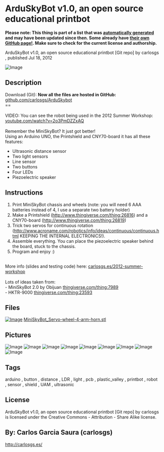 ArduSkyBot v1.0, an open source educational printbot
===============
**Please note: This thing is part of a list that was [automatically generated](https://github.com/carlosgs/export-things) and may have been updated since then. Some already have [their own GitHub page!](https://github.com/carlosgs?tab=repositories). Make sure to check for the current license and authorship.**  

ArduSkyBot v1.0, an open source educational printbot [Git repo]  by carlosgs , published Jul 18, 2012

![Image](img/ArduSkyBot_hand_display_large.jpg)

Description
--------
Download (Git): **Now all the files are hosted in GitHub:** <a href="https://github.com/carlosgs/ArduSkybot" target="_blank" rel="nofollow">github.com/carlosgs/ArduSkybot</a> <br />
==  <br />
<br />
VIDEO: You can see the robot being used in the 2012 Summer Workshop:  <br />
<a href="http://www.youtube.com/watch?v=2o3PmDZZxAQ" target="_blank" rel="nofollow">youtube.com/watch?v=2o3PmDZZxAQ</a> <br />
<br />
Remember the MiniSkyBot? It just got better!  <br />
Using an Arduino UNO, the Printshield and CNY70-board it has all these features:  <br />
- Ultrasonic distance sensor  <br />
- Two light sensors  <br />
- Line sensor  <br />
- Two buttons  <br />
- Four LEDs  <br />
- Piezoelectric speaker  <br />

Instructions
--------
1) Print MiniSkyBot chassis and wheels (note: you will need 6 AAA batteries instead of 4, I use a separate two battery holder)<br />
2) Make a Printshield (http://www.thingiverse.com/thing:26816) and a CNY70-board (http://www.thingiverse.com/thing:26819)<br />
3) Trick two servos for continuous rotation (http://www.acroname.com/robotics/info/ideas/continuous/continuous.html KEEPING THE INTERNAL ELECTRONICS!).<br />
4) Assemble everything. You can place the piezoelectric speaker behind the board, stuck to the chassis.<br />
5) Program and enjoy :)<br />
<br />
More info (slides and testing code) here: <a href="http://carlosgs.es/2012-summer-workshop" target="_blank" rel="nofollow">carlosgs.es/2012-summer-workshop</a><br />
<br />
Lots of ideas taken from:<br />
- MiniSkyBot 2.0 by Obijuan <a href="http://www.thingiverse.com/thing:7989" target="_blank" rel="nofollow">thingiverse.com/thing:7989</a><br />
- HKTR-9000 <a href="http://www.thingiverse.com/thing:23593" target="_blank" rel="nofollow">thingiverse.com/thing:23593</a>

Files
--------
[![Image](img/MiniSkyBot_Servo-wheel-4-arm-horn_preview_tinycard.jpg)](MiniSkyBot_Servo-wheel-4-arm-horn.stl)
 [ MiniSkyBot_Servo-wheel-4-arm-horn.stl](MiniSkyBot_Servo-wheel-4-arm-horn.stl)  



Pictures
--------
![Image](img/ArduSkyBot_display_large.jpg)
![Image](img/ArduSkyBot_top_display_large.jpg)
![Image](img/ArduSkyBot_bottom_display_large.jpg)
![Image](img/ArduSkyBot_back_display_large.jpg)
![Image](img/ArduSkyBot_detail_speaker_display_large.jpg)
![Image](img/MiniSkyBot_Servo-wheel-4-arm-horn_display_large.jpg)
![Image](img/ArduSkyBot_light_display_large.jpg)
![Image](img/ArduSkyBot_line_follower_display_large.jpg)
![Image](img/ArduSkyBot_music_display_large.jpg)


Tags
--------
arduino , button , distance , LDR , light , pcb , plastic_valley , printbot , robot , sensor , shield , UAM , ultrasonic  

  

License
--------
ArduSkyBot v1.0, an open source educational printbot [Git repo] by carlosgs is licensed under the Creative Commons - Attribution - Share Alike license.  



By: Carlos Garcia Saura (carlosgs)
--------
<http://carlosgs.es/>